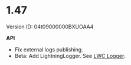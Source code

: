 # 1.47

Version ID: 04t09000000BXUOAA4

**API**

-   Fix external logs publishing.
-   Beta: Add LightningLogger. See [LWC Logger](../api/lwc-logging.md).
